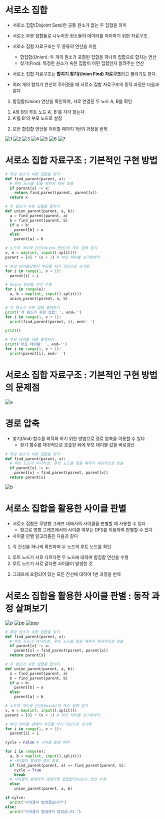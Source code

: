 # 서로소 집합
* 서로소 집합(Disjoint Sets)란 공통 원소가 없는 두 집합을 의미
* 서로소 부분 집합들로 나누어진 원소들의 데이터를 처리하기 위한 자료구조.
* 서로소 집합 자료구조는 두 종류의 연산을 지원
  - 합집합(Union): 두 개의 원소가 포함된 집합을 하나의 집합으로 합치는 연산
  - 찾기(Find): 특정한 원소가 속한 집합이 어떤 집합인지 알려주는 연산
* 서로소 집합 자료구조는 **합치기 찾기(Union Find) 자료구조**라고 불리기도 한다.

* 여러 개의 합치기 연산이 주어졌을 때 서로소 집합 자료구조의 동작 과정은 다음과 같다
1. 합집합(Union) 연산을 확인하여, 서로 연결된 두 노드 A, B를 확인
  1) A와 B의 루트 노드 A', B'를 각각 찾는다
  2) A'를 B'의 부모 노드로 설정
2. 모든 합집합 연산을 처리할 때까지 1번의 과정을 반복

![1](./%ED%99%94%EB%A9%B4%20%EC%BA%A1%EC%B2%98%202022-07-19%20205454.png)
![2](./%ED%99%94%EB%A9%B4%20%EC%BA%A1%EC%B2%98%202022-07-19%20205534.png)
![3](./%ED%99%94%EB%A9%B4%20%EC%BA%A1%EC%B2%98%202022-07-19%20205623.png)
![4](./%ED%99%94%EB%A9%B4%20%EC%BA%A1%EC%B2%98%202022-07-19%20205647.png)
![5](./%ED%99%94%EB%A9%B4%20%EC%BA%A1%EC%B2%98%202022-07-19%20205814.png)
![6](./%ED%99%94%EB%A9%B4%20%EC%BA%A1%EC%B2%98%202022-07-19%20205835.png)
![7](./%ED%99%94%EB%A9%B4%20%EC%BA%A1%EC%B2%98%202022-07-19%20205923.png)


# 서로소 집합 자료구조 : 기본적인 구현 방법
```python
# 특정 원소가 속한 집합을 찾기
def find_parent(parent, x):
  # 루트 노드를 찾을 때까지 재귀 호출
  if parent[x] != x:
    return find_parent(parent, parent[x])
  return x

# 두 원소가 속한 집합을 합치기
def union_parent(parent, a, b):
  a = find_parent(parent, a)
  b = find_parent(parent, b)
  if a < b:
    parent[b] = a
  else:
    parent[a] = b

# 노드의 개수와 간선(Union 연산)의 개수 입력 받기
v, e = map(int, input().split())
parent = [0] * (v + 1) # 부모 테이블 초기화하기

# 부모 테이블상에서 부모를 자기 자신으로 초기화
for i in range(1, v + 1):
  parent[i] = i

# Union 연산을 각각 수행
for i in range(e):
  a, b = map(int, input().split())
  union_parent(parent, a, b)

# 각 원소가 속한 집합 출력하기
print('각 원소가 속한 집합: ', end='')
for i in range(1, v + 1):
  print(find_parent(parent, i), end=' ')

print()

# 부모 테이블 내용 출력하기
print('부모 테이블: ', end='')
for i in range(1, v + 1):
  print(parent[i], end=' ')
```

# 서로소 집합 자료구조 : 기본적인 구현 방법의 문제점
![a](./%ED%99%94%EB%A9%B4%20%EC%BA%A1%EC%B2%98%202022-07-19%20211437.png)

# 경로 압축
* 찾기(find) 함수를 최적화 하기 위한 방법으로 경로 압축을 이용할 수 있다
  - 찾기 함수를 재귀적으로 호출한 뒤에 부모 테이블 값을 바로갱신

```python
# 특정 원소가 속한 집합을 찾기
def find_parent(parent, x):
  # 루트 노드가 아니라면, 루트 노드를 찾을 때까지 재귀적으로 호출
  if parent[x] != x:
    parent[x] = find_parent(parent, parent[x])
  return parent[x]
```
![b](./%ED%99%94%EB%A9%B4%20%EC%BA%A1%EC%B2%98%202022-07-19%20211757.png)


# 서로소 집합을 활용한 사이클 판별
* 서로소 집합은 무방향 그래프 내에서의 사이클을 판별할 때 사용할 수 있다
  - 참고로 방향 그래프에서의 사이클 여부는 DFS를 이용하여 판별할 수 있다
* 사이클 판별 알고리즘은 다음과 같다
1. 각 간선을 하나씩 확인하며 두 노드의 루트 노드를 확인
  1) 루트 노드가 서로 다르다면 두 노드에 대하여 합집합 연산을 수행
  2) 루트 노드가 서로 같다면 사이클이 발생한 것
2. 그래프에 포함되어 있는 모든 간선에 대하여 1번 과정을 반복

# 서로소 집합을 활용한 사이클 판별 : 동작 과정 살펴보기
![p](./%ED%99%94%EB%A9%B4%20%EC%BA%A1%EC%B2%98%202022-07-19%20212100.png)
![pp](./%ED%99%94%EB%A9%B4%20%EC%BA%A1%EC%B2%98%202022-07-19%20212139.png)
![ppp](./%ED%99%94%EB%A9%B4%20%EC%BA%A1%EC%B2%98%202022-07-19%20212155.png)

```python
# 특정 원소가 속한 집합을 찾기
def find_parent(parent, x):
  # 루트 노드가 아니라면, 루트 노드를 찾을 때까지 재귀적으로 호출
  if parent[x] != x:
    parent[x] = find_parent(parent, parent[x])
  return parent[x]

# 두 원소가 속한 집합을 합치기
def union_parent(parent, a, b):
  a = find_parent(parent, a)
  b = find_parent(parent, b)
  if a < b:
    parent[b] = a
  else:
    parent[a] = b

# 노드의 개수와 간선(Union)의 개수 입력 받기
v, e = map(int, input().split())
parent = [0] * (v + 1) # 부모 테이블 초기화하기

# 부모 테이블 상에서 부모를 자기 자신으로 초기화
for i in range(1, v + 1):
  parent[i] = i

cycle = False # 사이클 발생 여부

for i in range(e):
  a, b = map(int, input().split())
  # 사이클이 발생한 경우 종료
  if find_parent(parent, a) == find_parent(parent, b):
    cycle = True
    break
  # 사이클이 발생하지 않았다면 합집합(Union) 연산 수행
  else:
    union_parent(parent, a, b)

if cylce:
  print("사이클이 발생했습니다")
else:
  print("사이클이 발생하지 않았습니다.") 

```